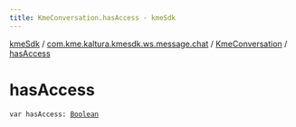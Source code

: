 ```yaml
---
title: KmeConversation.hasAccess - kmeSdk
---
```


[kmeSdk](../../index.html) / [com.kme.kaltura.kmesdk.ws.message.chat](../index.html) / [KmeConversation](index.html) / [hasAccess](./has-access.html)

# hasAccess

`var hasAccess: `[`Boolean`](https://kotlinlang.org/api/latest/jvm/stdlib/kotlin/-boolean/index.html)
